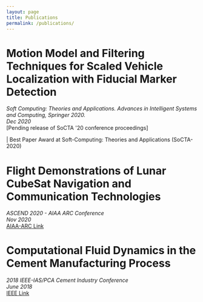 ```yaml
---
layout: page
title: Publications
permalink: /publications/
---
```



# Motion Model and Filtering Techniques for Scaled Vehicle Localization with Fiducial Marker Detection

*Soft Computing: Theories and Applications. Advances in Intelligent Systems and Computing, Springer 2020.* <br>
*Dec 2020* <br>
[Pending release of SoCTA '20 conference proceedings] <br>

| Best Paper Award at Soft-Computing: Theories and Applications (SoCTA-2020)



# Flight Demonstrations of Lunar CubeSat Navigation and Communication Technologies

*ASCEND 2020 - AIAA ARC Conference* <br>
*Nov 2020* <br>
[AIAA-ARC Link](https://arc.aiaa.org/doi/10.2514/6.2020-4008) <br>



# Computational Fluid Dynamics in the Cement Manufacturing Process

*2018 IEEE-IAS/PCA Cement Industry Conference* <br>
*June 2018* <br>
[IEEE Link](https://ieeexplore.ieee.org/document/8373098) <br>
